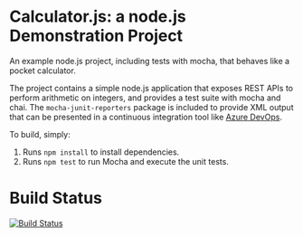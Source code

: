Calculator.js: a node.js Demonstration Project
==============================================
An example node.js project, including tests with mocha, that behaves like
a pocket calculator.

The project contains a simple node.js application that exposes REST APIs
to perform arithmetic on integers, and provides a test suite with mocha
and chai.  The `mocha-junit-reporters` package is included to provide XML
output that can be presented in a continuous integration tool like
[Azure DevOps](https://azure.com/devops).

To build, simply:

1. Runs `npm install` to install dependencies.
2. Runs `npm test` to run Mocha and execute the unit tests.

# Build Status
[![Build Status](https://dev.azure.com/tobreso/AzureGitHubIntegration/_apis/build/status/TobiasBreuer.calculator?branchName=master)](https://dev.azure.com/tobreso/AzureGitHubIntegration/_build/latest?definitionId=7&branchName=master)

